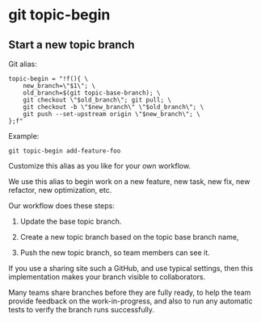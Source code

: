 # git topic-begin

## Start a new topic branch

Git alias:

```git
topic-begin = "!f(){ \
    new_branch=\"$1\"; \
    old_branch=$(git topic-base-branch); \
    git checkout \"$old_branch\"; git pull; \
    git checkout -b \"$new_branch\" \"$old_branch\"; \
    git push --set-upstream origin \"$new_branch\"; \
};f"
```

Example:

```shell
git topic-begin add-feature-foo
```

Customize this alias as you like for your own workflow.

We use this alias to begin work on a new feature,
new task, new fix, new refactor, new optimization, etc.

Our workflow does these steps:

  1. Update the base topic branch.

  2. Create a new topic branch based on the topic base branch name,

  3. Push the new topic branch, so team members can see it.

If you use a sharing site such a GitHub, and use typical settings,
then this implementation makes your branch visible to collaborators.

Many teams share branches before they are fully ready, to help
the team provide feedback on the work-in-progress, and also to
run any automatic tests to verify the branch runs successfully.
